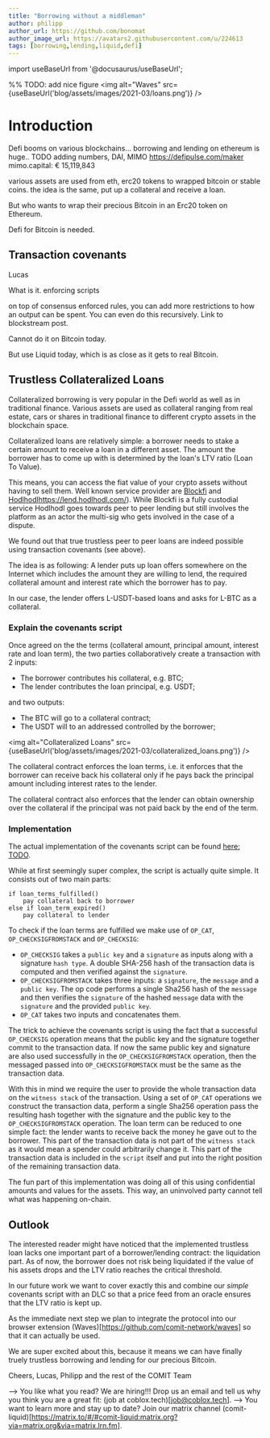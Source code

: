 ```yaml
---
title: "Borrowing without a middleman"
author: philipp
author_url: https://github.com/bonomat
author_image_url: https://avatars2.githubusercontent.com/u/224613
tags: [borrowing,lending,liquid,defi]
---
```


import useBaseUrl from '@docusaurus/useBaseUrl';

%% TODO: add nice figure
<img alt="Waves" src={useBaseUrl('blog/assets/images/2021-03/loans.png')} />

# Introduction

Defi booms on various blockchains...
borrowing and lending on ethereum is huge.. TODO adding numbers, DAI, MIMO
https://defipulse.com/maker
mimo.capital: € 15,119,843

various assets are used from eth, erc20 tokens to wrapped bitcoin or stable coins.
the idea is the same, put up a collateral and receive a loan.

But who wants to wrap their precious Bitcoin in an Erc20 token on Ethereum.

Defi for Bitcoin is needed.

## Transaction covenants 
Lucas

What is it. 
enforcing scripts

on top of consensus enforced rules, you can add more restrictions to how an output can be spent.
You can even do this recursively. Link to blockstream post.


Cannot do it on Bitcoin today. 

But use Liquid today, which is as close as it gets to real Bitcoin.

## Trustless Collateralized Loans


Collateralized borrowing is very popular in the Defi world as well as in traditional finance. Various assets are used as collateral ranging from real estate, cars or shares in traditional finance to different crypto assets in the blockchain space. 

Collateralized loans are relatively simple: a borrower needs to stake a certain amount to receive a loan in a different asset. The amount the borrower has to come up with is determined by the loan's LTV ratio (Loan To Value). 

This means, you can access the fiat value of your crypto assets without having to sell them. 
Well known service provider are [Blockfi](https://blockfi.com) and [Hodlhodl]([)https://lend.hodlhodl.com/). While Blockfi is a fully custodial service Hodlhodl goes towards peer to peer lending but still involves the platform as an actor the multi-sig who gets involved in the case of a dispute. 

We found out that true trustless peer to peer loans are indeed possible using transaction covenants (see above).

The idea is as following: 
A lender puts up loan offers somewhere on the Internet which includes the amount they are willing to lend, the required collateral amount and interest rate which the borrower has to pay.

In our case, the lender offers L-USDT-based loans and asks for L-BTC as a collateral. 

### Explain the covenants script

Once agreed on the the terms (collateral amount, principal amount, interest rate and loan term), the two parties collaboratively create a transaction with 2 inputs: 

- The borrower contributes his collateral, e.g. BTC; 
- The lender contributes the loan principal, e.g. USDT;

and two outputs: 

- The BTC will go to a collateral contract;
- The USDT will to an addressed controlled by the borrower;

<img alt="Collateralized Loans" src={useBaseUrl('blog/assets/images/2021-03/collateralized_loans.png')} />

The collateral contract enforces the loan terms, i.e. it enforces that the borrower can receive back his collateral only if he pays back the principal amount including interest rates to the lender. 

The collateral contract also enforces that the lender can obtain ownership over the collateral if the principal was not paid back by the end of the term. 


### Implementation

The actual implementation of the covenants script can be found [here: TODO]().

While at first seemingly super complex, the script is actually quite simple. 
It consists out of two main parts: 

```
if loan_terms_fulfilled()
	pay collateral back to borrower
else if loan_term_expired()
	pay collateral to lender
```

To check if the loan terms are fulfilled we make use of `OP_CAT`, `OP_CHECKSIGFROMSTACK` and `OP_CHECKSIG`: 

- `OP_CHECKSIG` takes a `public key` and a `signature` as inputs along with a signature `hash type`. A double SHA-256 hash of the transaction data is computed and then verified against the `signature`. 
- `OP_CHECKSIGFROMSTACK` takes three inputs: a `signature`, the `message` and a `public key`. 
The op code performs a single Sha256 hash of the `message` and then verifies the `signature` of the hashed `message` data with the `signature` and the provided `public key`.
- `OP_CAT` takes two inputs and concatenates them.

The trick to achieve the covenants script is using the fact that a successful `OP_CHECKSIG` operation means that the public key and the signature together commit to the transaction data. 
If now the same public key and signature are also used successfully in the `OP_CHECKSIGFROMSTACK` operation, then the messaged passed into `OP_CHECKSIGFROMSTACK` must be the same as the transaction data. 

With this in mind we require the user to provide the whole transaction data on the `witness stack` of the transaction. 
Using a set of `OP_CAT` operations we construct the transaction data, perform a single Sha256 operation pass the resulting hash together with the signature and the public key to the `OP_CHECKSIGFROMSTACK` operation. 
The loan term can be reduced to one simple fact: the lender wants to receive back the money he gave out to the borrower. 
This part of the transaction data is not part of the `witness stack` as it would mean a spender could arbitrarily change it. 
This part of the transaction data is included in the `script` itself and put into the right position of the remaining transaction data. 

The fun part of this implementation was doing all of this using confidential amounts and values for the assets. 
This way, an uninvolved party cannot tell what was happening on-chain. 


## Outlook

The interested reader might have noticed that the implemented trustless loan lacks one important part of a borrower/lending contract: the liquidation part. 
As of now, the borrower does not risk being liquidated if the value of his assets drops and the LTV ratio reaches the critical threshold. 

In our future work we want to cover exactly this and combine our _simple_ covenants script with an DLC so that a price feed from an oracle ensures that the LTV ratio is kept up. 

As the immediate next step we plan to integrate the protocol into our browser extension (Waves)[https://github.com/comit-network/waves] so that it can actually be used. 

We are super excited about this, because it means we can have finally truely trustless borrowing and lending for our precious Bitcoin.

Cheers,
Lucas, Philipp and the rest of the COMIT Team

--> You like what you read? We are hiring!!! Drop us an email and tell us why you think you are a great fit: (job at coblox.tech)[job@coblox.tech].
--> You want to learn more and stay up to date? Join our matrix channel (comit-liquid)[https://matrix.to/#/#comit-liquid:matrix.org?via=matrix.org&via=matrix.lrn.fm].
